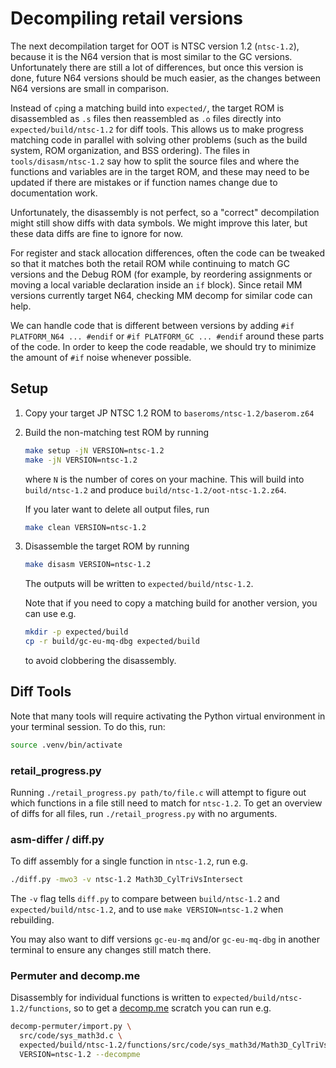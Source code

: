 # Decompiling retail versions

The next decompilation target for OOT is NTSC version 1.2
(`ntsc-1.2`), because it is the N64 version that is most similar to the GC
versions. Unfortunately there are still a lot of differences,
but once this version is done, future
N64 versions should be much easier, as the changes between N64 versions are
small in comparison.

Instead of `cp`ing a matching build into `expected/`, the target ROM is disassembled as `.s` files then
reassembled as `.o` files directly into `expected/build/ntsc-1.2` for diff tools.
This allows us to make progress matching code in parallel with solving other
problems (such as the build system, ROM organization, and BSS ordering). The
files in `tools/disasm/ntsc-1.2` say how to split the source files and where the
functions and variables are in the target ROM, and these may need to be updated
if there are mistakes or if function names change due to documentation work.

Unfortunately, the disassembly is not perfect, so a "correct" decompilation might
still show diffs with data symbols. We might improve this later, but these data
diffs are fine to ignore for now.

For register and stack allocation differences, often the code can be tweaked so
that it matches both the retail ROM while continuing to match GC versions and the Debug ROM (for
example, by reordering assignments or moving a local variable declaration inside
an `if` block). Since retail MM versions currently target N64, checking MM decomp for similar code can help.

We can handle code that is different between versions by adding
`#if PLATFORM_N64 ... #endif` or `#if PLATFORM_GC ... #endif` around these parts of the
code. In order to keep the code readable, we should try to minimize the amount of
`#if` noise whenever possible.

## Setup

1.  Copy your target JP NTSC 1.2 ROM to `baseroms/ntsc-1.2/baserom.z64`

1.  Build the non-matching test ROM by running

    ```sh
    make setup -jN VERSION=ntsc-1.2
    make -jN VERSION=ntsc-1.2
    ```

    where `N` is the number of cores on your machine. This will build into
    `build/ntsc-1.2` and produce `build/ntsc-1.2/oot-ntsc-1.2.z64`.

    If you later want to delete all output files, run

    ```sh
    make clean VERSION=ntsc-1.2
    ```

1.  Disassemble the target ROM by running

    ```sh
    make disasm VERSION=ntsc-1.2
    ```

    The outputs will be written to `expected/build/ntsc-1.2`.

    Note that if you need to copy a matching build for another version, you can use e.g.

    ```sh
    mkdir -p expected/build
    cp -r build/gc-eu-mq-dbg expected/build
    ```

    to avoid clobbering the disassembly.

## Diff Tools

Note that many tools will require activating the Python virtual environment
in your terminal session. To do this, run:

```sh
source .venv/bin/activate
```

### retail_progress.py

Running `./retail_progress.py path/to/file.c` will attempt to figure out which functions
in a file still need to match for `ntsc-1.2`. To get an overview of diffs for
all files, run `./retail_progress.py` with no arguments.

### asm-differ / diff.py

To diff assembly for a single function in `ntsc-1.2`, run e.g.

```sh
./diff.py -mwo3 -v ntsc-1.2 Math3D_CylTriVsIntersect
```

The `-v` flag tells `diff.py` to compare between `build/ntsc-1.2` and
`expected/build/ntsc-1.2`, and to use `make VERSION=ntsc-1.2` when rebuilding.

You may also want to diff versions `gc-eu-mq` and/or `gc-eu-mq-dbg` in another terminal
to ensure any changes still match there.

### Permuter and decomp.me

Disassembly for individual functions is written to
`expected/build/ntsc-1.2/functions`, so to get a [decomp.me](https://decomp.me/) scratch you can run
e.g.

```sh
decomp-permuter/import.py \
  src/code/sys_math3d.c \
  expected/build/ntsc-1.2/functions/src/code/sys_math3d/Math3D_CylTriVsIntersect.s \
  VERSION=ntsc-1.2 --decompme
```
